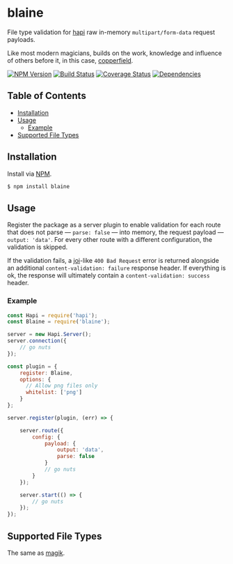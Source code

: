 # blaine
File type validation for [hapi](https://github.com/hapijs/hapi) raw in-memory `multipart/form-data` request payloads.

Like most modern magicians, builds on the work, knowledge and influence of others before it, in this case, [copperfield](https://github.com/ruiquelhas/copperfield).

[![NPM Version][fury-img]][fury-url] [![Build Status][travis-img]][travis-url] [![Coverage Status][coveralls-img]][coveralls-url] [![Dependencies][david-img]][david-url]

## Table of Contents

- [Installation](#installation)
- [Usage](#usage)
  - [Example](#example)
- [Supported File Types](#supported-file-types)

## Installation
Install via [NPM](https://www.npmjs.org).

```sh
$ npm install blaine
```

## Usage

Register the package as a server plugin to enable validation for each route that does not parse — `parse: false` — into memory, the request payload — `output: 'data'`. For every other route with a different configuration, the validation is skipped.

If the validation fails, a [joi](https://github.com/hapijs/joi)-like `400 Bad Request` error is returned alongside an additional `content-validation: failure` response header. If everything is ok, the response will ultimately contain a `content-validation: success` header.

### Example

```js
const Hapi = require('hapi');
const Blaine = require('blaine');

server = new Hapi.Server();
server.connection({
    // go nuts
});

const plugin = {
    register: Blaine,
    options: {
      // Allow png files only
      whitelist: ['png']
    }
};

server.register(plugin, (err) => {

    server.route({
        config: {
            payload: {
                output: 'data',
                parse: false
            }
            // go nuts
        }
    });

    server.start(() => {
        // go nuts
    });
});
```

## Supported File Types

The same as [magik](https://github.com/ruiquelhas/magik#supported-file-types).

[coveralls-img]: https://coveralls.io/repos/ruiquelhas/blaine/badge.svg
[coveralls-url]: https://coveralls.io/github/ruiquelhas/blaine
[david-img]: https://david-dm.org/ruiquelhas/blaine.svg
[david-url]: https://david-dm.org/ruiquelhas/blaine
[fury-img]: https://badge.fury.io/js/blaine.svg
[fury-url]: https://badge.fury.io/js/blaine
[travis-img]: https://travis-ci.org/ruiquelhas/blaine.svg
[travis-url]: https://travis-ci.org/ruiquelhas/blaine
